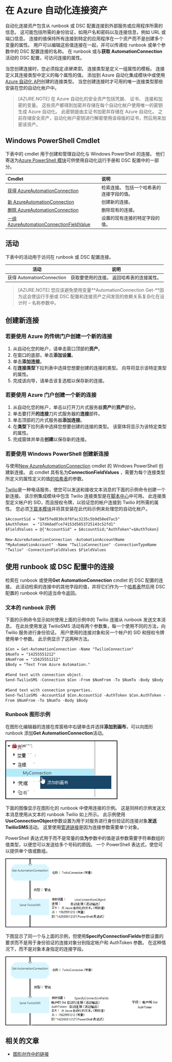 <properties 
   pageTitle="在 Azure 自动化连接资产 |Microsoft Azure"
   description="在 Azure 自动化连接资产包含从 runbook 或 DSC 配置连接到外部服务或应用程序所需的信息。 本文介绍连接以及如何使用这些文本和图形创作中的详细的信息。"
   services="automation"
   documentationCenter=""
   authors="bwren"
   manager="stevenka"
   editor="tysonn" />
<tags 
   ms.service="automation"
   ms.devlang="na"
   ms.topic="article"
   ms.tgt_pltfrm="na"
   ms.workload="infrastructure-services"
   ms.date="01/27/2016"
   ms.author="bwren" />

# <a name="connection-assets-in-azure-automation"></a>在 Azure 自动化连接资产

自动化连接资产包含从 runbook 或 DSC 配置连接到外部服务或应用程序所需的信息。 这可能包括所需的身份验证，如用户名和密码以及连接信息，例如 URL 或端口信息。 连接的值保持所有连接到特定的应用程序在一个资产而不是创建多个变量的属性。 用户可以编辑这些值连接在一起，并可以传递给 runbook 或单个参数中的 DSC 配置连接的名称。 在 runbook 或与**获取 AutomationConnection**活动的 DSC 配置，可访问连接的属性。

当您创建连接时，您必须指定*连接类型*。 连接类型是定义一组属性的模板。 连接定义其连接类型中定义的每个属性的值。 添加到 Azure 自动化集成模块中或使用[Azure 自动化 API](http://msdn.microsoft.com/library/azure/mt163818.aspx)创建的连接类型。 当您创建连接时才可用的唯一连接类型那些安装在您的自动化帐户中。

>[AZURE.NOTE] 在 Azure 自动化的安全资产包括凭据、 证书、 连接和加密的变量。 这些资产都得到加密并存储在每个自动化帐户使用唯一的密钥生成 Azure 自动化。 此密钥是由主证书加密并存储在 Azure 自动化。 之前存储安全资产，自动化帐户密钥进行解密使用该母版的证书，然后用来加密该资产。

## <a name="windows-powershell-cmdlets"></a>Windows PowerShell Cmdlet

下表中的 cmdlet 用于创建和管理自动化与 Windows PowerShell 的连接。 他们寄送为[Azure PowerShell 模块](../powershell-install-configure.md)可供使用自动化运行手册和 DSC 配置中的一部分。

|Cmdlet|说明|
|:---|:---|
|[获得 AzureAutomationConnection](http://msdn.microsoft.com/library/dn921828.aspx)|检索连接。 包括一个哈希表的连接字段的值。|
|[新 AzureAutomationConnection](http://msdn.microsoft.com/library/dn921825.aspx)|创建新的连接。|
|[删除 AzureAutomationConnection](http://msdn.microsoft.com/library/dn921827.aspx)|删除现有的连接。|
|[一组 AzureAutomationConnectionFieldValue](http://msdn.microsoft.com/library/dn921826.aspx)|设置的现有连接的特定字段的值。|

## <a name="activities"></a>活动

下表中的活动用于访问在 runbook 或 DSC 配置连接。

|活动|说明|
|---|---|
|获得 AutomationConnection|获取要使用的连接。 返回哈希表的连接属性。|

>[AZURE.NOTE] 您应该避免使用变量**AutomationConnection Get-**因为这会使运行手册或 DSC 配置和连接资产之间发现的依赖关系复杂化在设计时 – 名称参数中。

## <a name="creating-a-new-connection"></a>创建新连接

### <a name="to-create-a-new-connection-with-the-azure-classic-portal"></a>若要使用 Azure 的传统门户创建一个新的连接

1. 从自动化您的帐户，请单击窗口顶部的**资产**。
1. 在窗口的底部，单击**添加设置**。
1. 单击**添加连接**。
2. 在**连接类型**下拉列表中选择您想要创建的连接的类型。  向导将显示该特定类型的属性。
1. 完成该向导，请单击该复选框以保存新的连接。


### <a name="to-create-a-new-connection-with-the-azure-portal"></a>若要使用 Azure 门户创建一个新的连接

1. 从自动化您的帐户，单击以打开刀片式服务器**资产**的**资产**部分。
1. 单击要打开**的连接**刀片式服务器的**连接**部件。
1. 单击顶部的刀片式服务器**添加连接**。
2. 在**类型**下拉列表中选择您想要创建的连接的类型。 该窗体将显示为该特定类型的属性。
1. 完成窗体并单击**创建**以保存新的连接。



### <a name="to-create-a-new-connection-with-windows-powershell"></a>若要使用 Windows PowerShell 创建新连接

与使用[New AzureAutomationConnection](http://msdn.microsoft.com/library/dn921825.aspx) cmdlet 的 Windows PowerShell 创建新连接。 此 cmdlet 具有名为**ConnectionFieldValues** ，需要为每个连接类型所定义的属性定义的值[的哈希表](http://technet.microsoft.com/library/hh847780.aspx)的参数。


[Twilio](http://www.twilio.com)是一种电话服务，使您可以发送和接收文本消息的下面的示例命令创建一个新连接。  该示例集成模块中包含 Twilio 连接类型是在[脚本中心](http://gallery.technet.microsoft.com/scriptcenter/Twilio-PowerShell-Module-8a8bfef8)中可用。  此连接类型定义帐户的 SID，而且授权令牌，以验证您的帐户连接到 Twilio 时所需的属性。  您必须[下载本模块](http://gallery.technet.microsoft.com/scriptcenter/Twilio-PowerShell-Module-8a8bfef8)并将其安装在此代码示例来处理您的自动化帐户。

    $AccountSid = "DAf5fed830c6f8fac3235c5b9d58ed7ac5"
    $AuthToken  = "17d4dadfce74153d5853725143c52fd1"
    $FieldValues = @{"AccountSid" = $AccountSid;"AuthToken"=$AuthToken}

    New-AzureAutomationConnection -AutomationAccountName "MyAutomationAccount" -Name "TwilioConnection" -ConnectionTypeName "Twilio" -ConnectionFieldValues $FieldValues


## <a name="using-a-connection-in-a-runbook-or-dsc-configuration"></a>使用 runbook 或 DSC 配置中的连接

检索在 runbook 或使用**Get AutomationConnection** cmdlet 的 DSC 配置的连接。  此活动检索的连接中的其他字段的值，并将它们作为一个[哈希表](http://go.microsoft.com/fwlink/?LinkID=324844)然后用 DSC 配置的 runbook 中的适当命令返回。

### <a name="textual-runbook-sample"></a>文本的 runbook 示例
下面的示例命令显示如何使用上面的示例中的 Twilio 连接从 runbook 发送文本消息。  在此处使用发送 TwilioSMS 活动有两个参数集，每一个使用不同的方法，向 Twilio 服务进行身份验证。  用户使用的连接对象和另一个帐户的 SID 和授权令牌使用单个参数。  此示例显示了这两种方法。

    $Con = Get-AutomationConnection -Name "TwilioConnection"
    $NumTo = "14255551212"
    $NumFrom = "15625551212"
    $Body = "Text from Azure Automation."

    #Send text with connection object.
    Send-TwilioSMS -Connection $Con -From $NumFrom -To $NumTo -Body $Body

    #Send text with connection properties.
    Send-TwilioSMS -AccountSid $Con.AccountSid -AuthToken $Con.AuthToken -From $NumFrom -To $NumTo -Body $Body

### <a name="graphical-runbook-samples"></a>Runbook 图形示例

在图形化编辑器的连接在库窗格中右键单击并选择**添加到画布**，可以向图形 runbook 添加**Get AutomationConnection**活动。

![](media/automation-connections/connection-add-canvas.png)

下面的图像显示在图形化的 runbook 中使用连接的示例。  这是同样的示例发送文本消息使用从文本的 runbook Twilio 如上所示。  此示例使用**UseConnectionObject**参数设置为用于对服务进行身份验证的连接对象**发送 TwilioSMS**活动。  这里使用[管道链接](automation-graphical-authoring-intro.md#links-and-workflow)是因为连接参数需要单个对象。

PowerShell 表达式用于而不是常量的值**为**参数中的值是该参数需要字符串数组的值类型，以便您可以发送给多个号码的原因。  一个 PowerShell 表达式，使您可以提供单个值或数组。

![](media/automation-connections/get-connection-object.png)

下图显示了同一个与上面的示例，但使用**SpecifyConnectionFields**参数设置的要求而不是用于身份验证的连接对象分别指定帐户和 AuthToken 参数。  在这种情况下，而不是对象本身指定的连接字段。  

![](media/automation-connections/get-connection-properties.png)



## <a name="related-articles"></a>相关的文章

- [图形创作中的链接](automation-graphical-authoring-intro.md#links-and-workflow)
 
